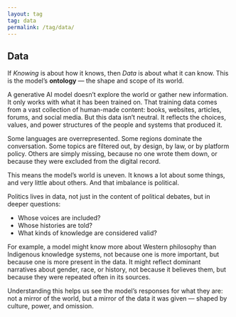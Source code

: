 ```yaml
---
layout: tag
tag: data
permalink: /tag/data/
---
```


## Data

If *Knowing* is about how it knows, then *Data* is about what it can know. This is the model’s **ontology** — the shape and scope of its world.

A generative AI model doesn’t explore the world or gather new information. It only works with what it has been trained on. That training data comes from a vast collection of human-made content: books, websites, articles, forums, and social media. But this data isn’t neutral. It reflects the choices, values, and power structures of the people and systems that produced it.

Some languages are overrepresented. Some regions dominate the conversation. Some topics are filtered out, by design, by law, or by platform policy. Others are simply missing, because no one wrote them down, or because they were excluded from the digital record.

This means the model’s world is uneven. It knows a lot about some things, and very little about others. And that imbalance is political.

Politics lives in data, not just in the content of political debates, but in deeper questions:
- Whose voices are included?
- Whose histories are told?
- What kinds of knowledge are considered valid?

For example, a model might know more about Western philosophy than Indigenous knowledge systems, not because one is more important, but because one is more present in the data. It might reflect dominant narratives about gender, race, or history, not because it believes them, but because they were repeated often in its sources.

Understanding this helps us see the model’s responses for what they are: not a mirror of the world, but a mirror of the data it was given — shaped by culture, power, and omission.
